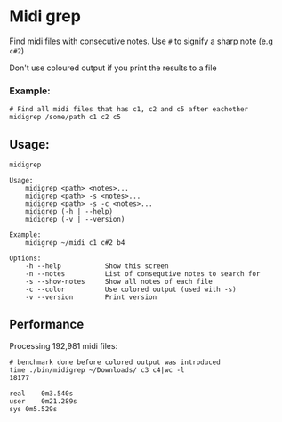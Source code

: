 # Midi grep

Find midi files with consecutive notes.
Use `#` to signify a sharp note (e.g `c#2`)

Don't use coloured output if you print the results to a file

### Example: 

```
# Find all midi files that has c1, c2 and c5 after eachother
midigrep /some/path c1 c2 c5
```

## Usage:

```
midigrep

Usage:
    midigrep <path> <notes>...
    midigrep <path> -s <notes>...
    midigrep <path> -s -c <notes>...
    midigrep (-h | --help)
    midigrep (-v | --version)

Example:
    midigrep ~/midi c1 c#2 b4

Options:
    -h --help           Show this screen
    -n --notes          List of consequtive notes to search for
    -s --show-notes     Show all notes of each file
    -c --color          Use colored output (used with -s)
    -v --version        Print version
```

## Performance

Processing 192,981 midi files:

```
# benchmark done before colored output was introduced
time ./bin/midigrep ~/Downloads/ c3 c4|wc -l
18177

real	0m3.540s
user	0m21.289s
sys	0m5.529s
```
